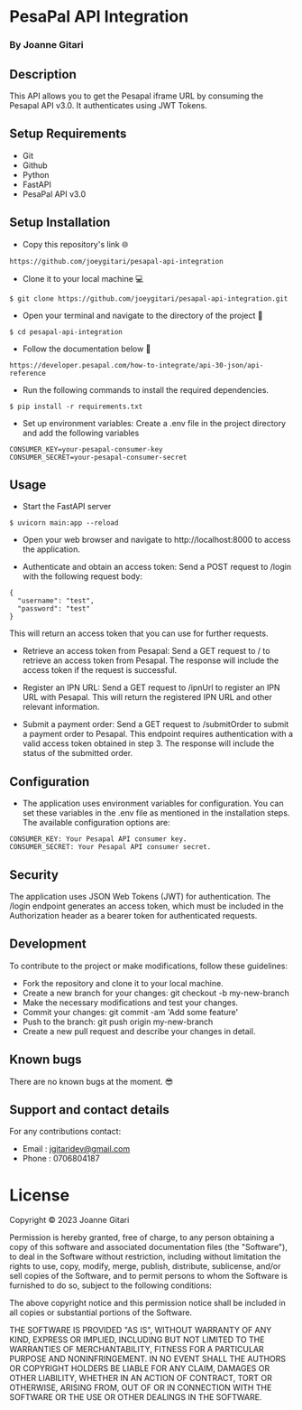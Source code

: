 # PesaPal API Integration

### By Joanne Gitari 

## Description
This API allows you to get the Pesapal iframe URL by consuming the Pesapal API v3.0. It authenticates using JWT Tokens.

## Setup Requirements

* Git
* Github
* Python
* FastAPI
* PesaPal API v3.0

## Setup Installation

* Copy this repository's link 🌐
```
https://github.com/joeygitari/pesapal-api-integration
```
* Clone it to your local machine 💻
```
$ git clone https://github.com/joeygitari/pesapal-api-integration.git
```
* Open your terminal and navigate to the directory of the project 📁
```
$ cd pesapal-api-integration
```
* Follow the documentation below 📑
```
https://developer.pesapal.com/how-to-integrate/api-30-json/api-reference
```
* Run the following commands to install the required dependencies.
```
$ pip install -r requirements.txt
```
* Set up environment variables:
Create a .env file in the project directory and add the following variables
```
CONSUMER_KEY=your-pesapal-consumer-key
CONSUMER_SECRET=your-pesapal-consumer-secret
```

## Usage
* Start the FastAPI server
```
$ uvicorn main:app --reload
```
* Open your web browser and navigate to http://localhost:8000 to access the application.

* Authenticate and obtain an access token:
Send a POST request to /login with the following request body:
```
{
  "username": "test",
  "password": "test"
}
```
This will return an access token that you can use for further requests.
* Retrieve an access token from Pesapal:
Send a GET request to / to retrieve an access token from Pesapal. The response will include the access token if the request is successful.

* Register an IPN URL:
Send a GET request to /ipnUrl to register an IPN URL with Pesapal. This will return the registered IPN URL and other relevant information.

* Submit a payment order:
Send a GET request to /submitOrder to submit a payment order to Pesapal. This endpoint requires authentication with a valid access token obtained in step 3. The response will include the status of the submitted order.

## Configuration
* The application uses environment variables for configuration. 
You can set these variables in the .env file as mentioned in the installation steps. 
The available configuration options are:
```
CONSUMER_KEY: Your Pesapal API consumer key.
CONSUMER_SECRET: Your Pesapal API consumer secret.
```

## Security 
The application uses JSON Web Tokens (JWT) for authentication. 
The /login endpoint generates an access token, which must be included in the Authorization header as a bearer token for authenticated requests.

## Development
To contribute to the project or make modifications, follow these guidelines:

* Fork the repository and clone it to your local machine.
* Create a new branch for your changes: git checkout -b my-new-branch
* Make the necessary modifications and test your changes.
* Commit your changes: git commit -am 'Add some feature'
* Push to the branch: git push origin my-new-branch
* Create a new pull request and describe your changes in detail.

## Known bugs
There are no known bugs at the moment. 😎

## Support and contact details

For any contributions contact:
* Email : jgitaridev@gmail.com 
* Phone : 0706804187 

# License 

Copyright ©️ 2023 Joanne Gitari

Permission is hereby granted, free of charge, to any person obtaining
a copy of this software and associated documentation files (the
"Software"), to deal in the Software without restriction, including
without limitation the rights to use, copy, modify, merge, publish,
distribute, sublicense, and/or sell copies of the Software, and to
permit persons to whom the Software is furnished to do so, subject to
the following conditions:

The above copyright notice and this permission notice shall be
included in all copies or substantial portions of the Software.

THE SOFTWARE IS PROVIDED "AS IS", WITHOUT WARRANTY OF ANY KIND,
EXPRESS OR IMPLIED, INCLUDING BUT NOT LIMITED TO THE WARRANTIES OF
MERCHANTABILITY, FITNESS FOR A PARTICULAR PURPOSE AND
NONINFRINGEMENT. IN NO EVENT SHALL THE AUTHORS OR COPYRIGHT HOLDERS BE
LIABLE FOR ANY CLAIM, DAMAGES OR OTHER LIABILITY, WHETHER IN AN ACTION
OF CONTRACT, TORT OR OTHERWISE, ARISING FROM, OUT OF OR IN CONNECTION
WITH THE SOFTWARE OR THE USE OR OTHER DEALINGS IN THE SOFTWARE.

